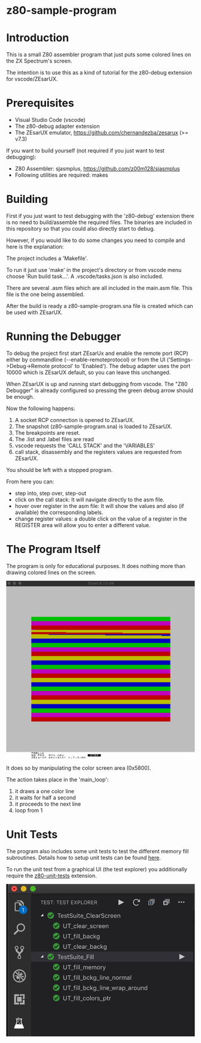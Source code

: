 # z80-sample-program

# Introduction

This is a small Z80 assembler program that just puts some colored lines on the ZX Spectrum's screen.

The intention is to use this as a kind of tutorial for the z80-debug extension for vscode/ZEsarUX.


# Prerequisites

- Visual Studio Code (vscode)
- The z80-debug adapter extension
- The ZEsarUX emulator, https://github.com/chernandezba/zesarux  (>= v7.3)

If you want to build yourself (not required if you just want to test debugging): 
- Z80 Assembler: sjasmplus, https://github.com/z00m128/sjasmplus
- Following utilities are required: makes


# Building

First if you just want to test debugging with the 'z80-debug' extension there is no need to build/assemble the required files.
The binaries are included in this repository so that you could also directly start to debug.

However, if you would like to do some changes you need to compile and here is the explanation:

The project includes a 'Makefile'.

To run it just use 'make' in the project's directory or from vscode menu choose 'Run build task...'. A .vscode/tasks.json is also included.

There are several .asm files which are all included in the main.asm file. This file is the one being assembled.

After the build is ready a z80-sample-program.sna file is created which can be used with ZEsarUX.


# Running the Debugger

To debug the project first start ZEsarUx and enable the remote port (RCP) either by commandline (--enable-remoteprotocol) or from the UI ('Settings->Debug->Remote protocol' to 'Enabled').
The debug adapter uses the port 10000 which is ZEsarUX default, so you can leave this unchanged.


When ZEsarUX is up and running start debugging from vscode. The "Z80 Debugger" is already configured so pressing the green debug arrow should be enough.

Now the following happens:

1. A socket RCP connection is opened to ZEsarUX.
2. The snapshot (z80-sample-program.sna) is loaded to ZEsarUX.
3. The breakpoints are reset.
4. The .list and .label files are read
5. vscode requests the 'CALL STACK' and the 'VARIABLES'
6. call stack, disassembly and the registers values are requested from ZEsarUX.

You should be left with a stopped program. 

From here you can:
- step into, step over, step-out
- click on the call stack: It will navigate directly to the asm file.
- hover over register in the asm file: It will show the values and also (if available) the corresponding labels.
- change register values: a double click on the value of a register in the REGISTER area will allow you to enter a different value.


# The Program Itself

The program is only for educational purposes. It does nothing more than drawing colored lines on the screen.

![](documentation/images/z80_sample_prg_run.gif)


It does so by manipulating the color screen area (0x5800).

The action takes place in the 'main_loop':
1. it draws a one color line
2. it waits for half a second
3. it proceeds to the next line
4. loop from 1


# Unit Tests

The program also includes some unit tests to test the different memory fill subroutines.
Details how to setup unit tests can be found [here](https://github.com/maziac/z80-debug/blob/master/documentation/UnitTests.md).

To run the unit test from a graphical UI (the test explorer) you additionally require the [z80-unit-tests](https://github.com/maziac/z80-unit-tests) extension.

![](documentation/images/unittest_test_explorer.jpg)

